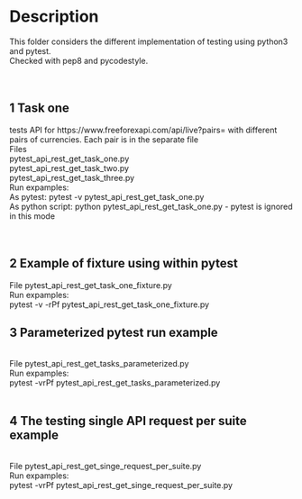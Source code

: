 <h1>Description</h1>
This folder considers the different implementation of testing using python3 and pytest. </br>
Checked with pep8 and pycodestyle.</br>
</br>
</br>
<h2>1 Task one</h2>
 tests API for https://www.freeforexapi.com/api/live?pairs= with different pairs of currencies. Each pair is in the separate file</br>
Files</br>
pytest_api_rest_get_task_one.py</br>
pytest_api_rest_get_task_two.py</br>
pytest_api_rest_get_task_three.py</br>
Run expamples:</br>
As pytest: pytest -v pytest_api_rest_get_task_one.py</br>
As python script: python pytest_api_rest_get_task_one.py - pytest is ignored in this mode</br>
</br>
</br>
<h2>2 Example of fixture using within pytest</h2>
File pytest_api_rest_get_task_one_fixture.py</br>
Run expamples:</br>
pytest -v -rPf pytest_api_rest_get_task_one_fixture.py
</br>
<h2>3 Parameterized pytest run example</h2></br>
File pytest_api_rest_get_tasks_parameterized.py</br>
Run expamples:</br>
pytest -vrPf pytest_api_rest_get_tasks_parameterized.py</br>
</br>
<h2>4 The testing single API request per suite example</h2></br>
File pytest_api_rest_get_singe_request_per_suite.py</br>
Run expamples:</br>
pytest -vrPf pytest_api_rest_get_singe_request_per_suite.py</br>
</br>